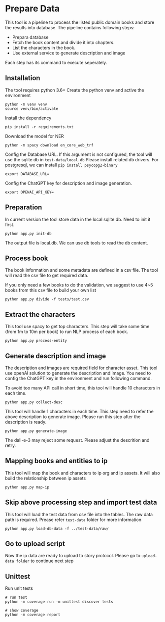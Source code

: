 # Prepare Data
This tool is a pipeline to process the listed public domain books and store the results into database. The pipeline contains following steps:

- Prepara database
- Fetch the book content and divide it into chapters.
- List the characters in the book.
- Use external service to generate description and image

Each step has its command to execute seperately.

## Installation
The tool requires python 3.6+ 
Create the python venv and active the environment

```shell
python -m venv venv
source venv/bin/activate
```

Install the dependency

```shell
pip install -r requirements.txt
```

Download the model for NER

```shell
python -m spacy download en_core_web_trf
```

Config the Database URL. 
If this argument is not configured, the tool will use the sqlite db in `test-data/local.db`
Please install related db drivers. For postgresql, we can install `pip install psycopg2-binary`
```shell
export DATABASE_URL=
```

Config the ChatGPT key for description and image generation.

```shell
export OPENAI_API_KEY=
```

## Preparation
In current version the tool store data in the local sqlite db. Need to init it first.

```shell
python app.py init-db
```
The output file is local.db. We can use db tools to read the db content.

## Process book
The book information and some metadata are defined in a csv file. The tool will read the csv file to get required data.

If you only need a few books to do the validation, we suggest to use 4~5 books from this csv file to build your own list
```shell
python app.py divide -f tests/test.csv
```

## Extract the characters
This tool use spacy to get top characters. This step will take some time (from 1m to 10m per book) to run NLP process of each book.

```shell
python app.py process-entity
```

## Generate description and image
The description and images are required field for character asset. This tool use openAI solution to generate the description and image. You need to config the ChatGPT key in the environment and run following command.

To avoid too many API call in short time, this tool will handle 10 characters in each time.
```shell
python app.py collect-desc
```

This tool will handle 1 characters in each time. This step need to refer the above description to generate image. Please run this step after the description is ready. 
```shell
python app.py generate-image
```
The dall-e-3 may reject some request. Please adjust the descrition and retry. 

## Mapping books and entities to ip
This tool will map the book and characters to ip org and ip assets. It will also build the relationship between ip assets
```shell
python app.py map-ip
```

## Skip above processing step and import test data
This tool will load the test data from csv file into the tables. The raw data path is required.
Prease refer `test-data` folder for more information
```shell
python app.py load-db-data -f ../test-data/raw/
```

## Go to upload script
Now the ip data are ready to upload to story protocol. Please go to `upload-data folder` to continue next step

## Unittest
Run unit tests
```shell
# run test
python -m coverage run -m unittest discover tests

# show coverage
python -m coverage report
```
